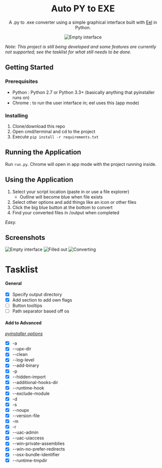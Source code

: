 <h1 align="center">Auto PY to EXE</h1>
<p align="center">A .py to .exe converter using a simple graphical interface built with <a href="https://github.com/ChrisKnott/Eel">Eel</a> in Python.</p>

<div align="center">
    <img src="https://i.imgur.com/BvfQABI.png" alt="Empty interface">
</div>

*Note: This project is still being developed and some features are currently not supported; see the tasklist for what still needs to be done.*
## Getting Started

### Prerequisites
 - Python : Python 2.7 or Python 3.3+ (basically anything that pyinstaller runs on)
 - Chrome : to run the user interface in; eel uses this (app mode)

### Installing
1. Clone/download this repo
2. Open cmd/terminal and cd to the project
3. Execute ```pip install -r requirements.txt```

## Running the Application
Run ```run.py```. Chrome will open in app mode with the project running inside.

## Using the Application
1. Select your script location (paste in or use a file explorer)
    - Outline will become blue when file exists
2. Select other options and add things like an icon or other files
3. Click the big blue button at the bottom to convert
4. Find your converted files in /output when completed

*Easy.*

## Screenshots
![Empty interface](https://i.imgur.com/PIWXYQf.png)
![Filled out](https://i.imgur.com/Y4itvce.png)
![Converting](https://i.imgur.com/MjdONcC.png)

# Tasklist
#### General
- [x] Specify output directory
- [x] Add section to add own flags
- [ ] Button tooltips
- [ ] Path separator based off os
#### Add to Advanced
*[pyinstaller options](https://pyinstaller.readthedocs.io/en/stable/usage.html#options)*
- [x] -a
- [x] --upx-dir
- [x] --clean
- [x] --log-level
- [x] --add-binary
- [x] -p
- [x] --hidden-import
- [x] --additional-hooks-dir
- [x] --runtime-hook
- [x] --exclude-module
- [x] -d
- [x] -s
- [x] --noupx
- [x] --version-file
- [x] -m
- [x] -r
- [x] --uac-admin
- [x] --uac-uiaccess
- [x] --win-private-assemblies
- [x] --win-no-prefer-redirects
- [x] --osx-bundle-identifier
- [x] --runtime-tmpdir
